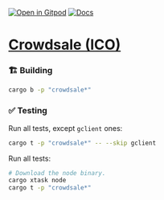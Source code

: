 [![Open in Gitpod](https://img.shields.io/badge/Open_in-Gitpod-white?logo=gitpod)](https://gitpod.io/#FOLDER=crowdsale/https://github.com/gear-foundation/dapps)
[![Docs](https://img.shields.io/github/actions/workflow/status/gear-foundation/dapps/contracts-build.yml?logo=rust&label=docs)](https://dapps.gear.rs/crowdsale_io)

# [Crowdsale (ICO)](https://wiki.gear-tech.io/docs/examples/crowdsale)

### 🏗️ Building

```sh
cargo b -p "crowdsale*"
```

### ✅ Testing

Run all tests, except `gclient` ones:
```sh
cargo t -p "crowdsale*" -- --skip gclient
```

Run all tests:
```sh
# Download the node binary.
cargo xtask node
cargo t -p "crowdsale*"
```
